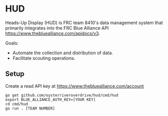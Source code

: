 # HUD

Heads-Up Display (HUD) is FRC team 8410's data management system
that primarily integrates into the FRC Blue Alliance API
https://www.thebluealliance.com/apidocs/v3.

Goals:

* Automate the collection and distribution of data.
* Facilitate scouting operations.

## Setup

Create a read API key at https://www.thebluealliance.com/account

```
go get github.com/oysterriveroverdrive/hud/cmd/hud
export BLUE_ALLIANCE_AUTH_KEY=[YOUR KEY]
cd cmd/hud
go run . [TEAM NUMBER]
```
